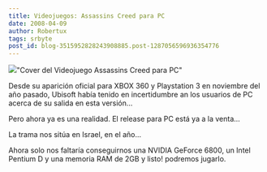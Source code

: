 ```yaml
---
title: Videojuegos: Assassins Creed para PC
date: 2008-04-09
author: Robertux
tags: srbyte
post_id: blog-3515952828243908885.post-1287056596936354776
---
```


[![](http://bp3.blogger.com/_jH77WNrMVRA/R9R0KNxJyaI/AAAAAAAAAnc/A9LH9AOkqfo/s320/boxshot_uk_large.jpg)](http://bp3.blogger.com/_jH77WNrMVRA/R9R0KNxJyaI/AAAAAAAAAnc/A9LH9AOkqfo/s1600-h/boxshot_uk_large.jpg)"Cover del Videojuego Assassins Creed para
      PC"

Desde su aparición oficial
      para XBOX 360 y Playstation 3 en noviembre del año pasado, Ubisoft había tenido en
      incertidumbre an los usuarios de PC acerca de su salida en esta versión...

Pero ahora ya es una realidad. El release
      para PC está ya a la venta...

La trama nos sitúa en
      Israel, en el año...

Ahora solo nos faltaría conseguirnos
      una NVIDIA GeForce 6800, un Intel Pentium D y una memoria RAM de 2GB y listo! podremos
      jugarlo.